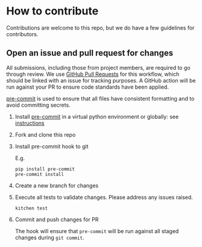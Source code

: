 # How to contribute

Contributions are welcome to this repo, but we do have a few guidelines for
contributors.

## Open an issue and pull request for changes

All submissions, including those from project members, are required to go through
review. We use [GitHub Pull Requests](https://help.github.com/articles/about-pull-requests/)
for this workflow, which should be linked with an issue for tracking purposes.
A GitHub action will be run against your PR to ensure code standards have been
applied.

[pre-commit] is used to ensure that all files have consistent formatting and to
avoid committing secrets.

1. Install [pre-commit] in a virtual python environment or globally: see [instructions](https://pre-commit.com/#installation)
2. Fork and clone this repo
3. Install pre-commit hook to git

   E.g.

   ```shell
   pip install pre-commit
   pre-commit install
   ```

4. Create a new branch for changes
5. Execute all tests to validate changes. Please address any
   issues raised.

   ```shell
   kitchen test
   ```

6. Commit and push changes for PR

   The hook will ensure that `pre-commit` will be run against all staged changes
   during `git commit`.

[pre-commit]: https://pre-commit.com/
